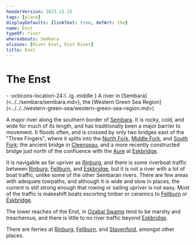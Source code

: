 ```yaml
---
headerVersion: 2023.11.25
tags: [place]
displayDefaults: {linkText: true, defArt: the}
name: Enst
typeOf: river
whereabouts: Sembara
aliases: [River Enst, Enst River]
title: Enst
---
```

# The Enst
<div class="grid cards ext-narrow-margin ext-one-column" markdown>
-    :octicons-location-24:{ .lg .middle } A river in [Sembara](<../../sembara/sembara.md>), the [Western Green Sea Region](<../../../western-green-sea/western-green-sea-region.md>)  
</div>


A major river along the southern border of [Sembara](<../../sembara/sembara.md>). It is rocky, cold, and wide for much of its length, and has traditionally been a major barrier to movement. It floods often, and is crossed by only two bridges east of the "Three Fingers", where it splits into the [North Fork](<./enst-north-fork.md>), [Middle Fork](<./enst-middle-fork.md>), and [South Fork](<./enst-south-fork.md>): the ancient bridge in [Cleenseau](<../../sembara/barony-of-aveil/cleenseau-region/cleenseau/cleenseau.md>), and a more recently constructed bridge just north of the confluence with the [Aure](<./aure.md>) at [Eskbridge](<../../sembara/heartlands/eskbridge.md>).

It is navigable as far upriver as [Rinburg](<../../sembara/barony-of-aveil/rinburg.md>), and there is some riverboat traffic between [Rinburg](<../../sembara/barony-of-aveil/rinburg.md>), [Fellburn](<../../sembara/heartlands/fellburn.md>), and [Eskbridge](<../../sembara/heartlands/eskbridge.md>), but it is not a river with a lot of boat traffic, unlike some of the other Sembaran rivers. There are few areas with adequate towpaths, and although it is wide and slow in places, the current is still strong enough that rowing or sailing upriver is not easy. Most of the traffic is makeshift boats escorting timber or ceramics to [Fellburn](<../../sembara/heartlands/fellburn.md>) or [Eskbridge](<../../sembara/heartlands/eskbridge.md>). 

The lower reaches of the Enst, in [Ozabal Swamp](<../../ozabal.md>) tend to be marshy and treacherous, and there is little to no river traffic beyond [Eskbridge](<../../sembara/heartlands/eskbridge.md>). 

There are ferries at [Rinburg](<../../sembara/barony-of-aveil/rinburg.md>), [Fellburn](<../../sembara/heartlands/fellburn.md>), and [Stavenford](<../../sembara/heartlands/stavenford.md>), amongst other places.


